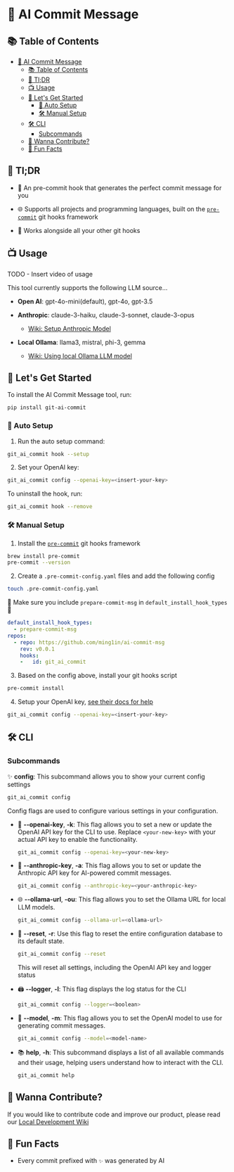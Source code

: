 # 🤖 AI Commit Message

## 📚 Table of Contents
- [🤖 AI Commit Message](#-ai-commit-message)
  - [📚 Table of Contents](#-table-of-contents)
  - [🚀 Tl;DR](#-tldr)
  - [📺 Usage](#-usage)
  - [🚀 Let's Get Started](#-lets-get-started)
    - [🤖 Auto Setup](#-auto-setup)
    - [🛠️ Manual Setup](#️-manual-setup)
  - [🛠️ CLI](#️-cli)
    - [Subcommands](#subcommands)
  - [🤝 Wanna Contribute?](#-wanna-contribute)
  - [🎉 Fun Facts](#-fun-facts)

## 🚀 Tl;DR

- 🤖 An pre-commit hook that generates the perfect commit message for you

- 🌐 Supports all projects and programming languages, built on the [`pre-commit`](https://pre-commit.com/) git hooks framework

- 🔗 Works alongside all your other git hooks

## 📺 Usage

TODO - Insert video of usage

This tool currently supports the following LLM source...

- **Open AI**: gpt-4o-mini(default), gpt-4o, gpt-3.5

- **Anthropic**: claude-3-haiku, claude-3-sonnet, claude-3-opus
  - [Wiki: Setup Anthropic Model](./wiki/anthropic.md)

- **Local Ollama**: llama3, mistral, phi-3, gemma
  - [Wiki: Using local Ollama LLM model](./wiki/ollama.md)

## 🚀 Let's Get Started

To install the AI Commit Message tool, run:

```bash
pip install git-ai-commit
```

### 🤖 Auto Setup 

1. Run the auto setup command:

```bash
git_ai_commit hook --setup
```

2. Set your OpenAI key:

```bash
git_ai_commit config --openai-key=<insert-your-key>
```

To uninstall the hook, run:

```bash
git_ai_commit hook --remove
```

### 🛠️ Manual Setup

1. Install the [`pre-commit`](https://pre-commit.com/) git hooks framework

```bash
brew install pre-commit
pre-commit --version 
```

2. Create a `.pre-commit-config.yaml` files and add the following config

```bash
touch .pre-commit-config.yaml 
```

🚨 Make sure you include `prepare-commit-msg` in `default_install_hook_types`🚨

```yaml
default_install_hook_types: 
  - prepare-commit-msg
repos:
  - repo: https://github.com/ming1in/ai-commit-msg
    rev: v0.0.1
    hooks:
    -   id: git_ai_commit
```

3. Based on the config above, install your git hooks script

```bash
pre-commit install
```

4. Setup your OpenAI key, [see their docs for help](https://platform.openai.com/docs/quickstart)

```bash
git_ai_commit config --openai-key=<insert-your-key>
```

## 🛠️ CLI

### Subcommands

✨ **config**:
  This subcommand allows you to show your current config settings

  ```bash
  git_ai_commit config
  ```

  Config flags are used to configure various settings in your configuration.
  
- 🔑 **--openai-key**, **-k**:
    This flag allows you to set a new or update the OpenAI API key for the CLI to use. Replace `<your-new-key>` with your actual API key to enable the functionality.

  ```bash
  git_ai_commit config --openai-key=<your-new-key> 
  ```
  
- 🔑 **--anthropic-key**, **-a**:
This flag allows you to set or update the Anthropic API key for AI-powered commit messages.

  ```bash
  git_ai_commit config --anthropic-key=<your-anthropic-key>
  ```
  
- 🌐 **--ollama-url**, **-ou**:
  This flag allows you to set the Ollama URL for local LLM models.

  ```bash
  git_ai_commit config --ollama-url=<ollama-url>
  ```

- 🔄 **--reset**, **-r**:
  Use this flag to reset the entire configuration database to its default state.

  ```bash
  git_ai_commit config --reset
  ```

  This will reset all settings, including the OpenAI API key and logger status

- 🖨️ **--logger**, **-l**:
  This flag displays the log status for the CLI

  ```bash
  git_ai_commit config --logger=<boolean>
  ```

- 🧠 **--model**, **-m**:
  This flag allows you to set the OpenAI model to use for generating commit messages.

  ```bash
  git_ai_commit config --model=<model-name>
  ```

- 📚 **help**, **-h**:
  This subcommand displays a list of all available commands and their usage, helping users understand how to interact with the CLI.

  ```bash
  git_ai_commit help
  ```


## 🤝 Wanna Contribute?

If you would like to contribute code and improve our product, please read our
[Local Development Wiki](./wiki/local_development.md)

## 🎉 Fun Facts

- Every commit prefixed with `✨` was generated by AI
